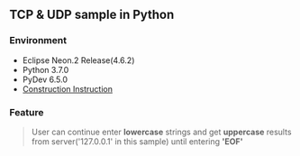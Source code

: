 ## TCP & UDP sample in Python

### Environment
 + Eclipse Neon.2 Release(4.6.2)
 + Python 3.7.0
 + PyDev 6.5.0
 + [Construction Instruction](http://www.pydev.org/manual_101_install.html)

### Feature
 > User can continue enter **lowercase** strings and get **uppercase** results from server('127.0.0.1' in this sample) until entering **'EOF'**